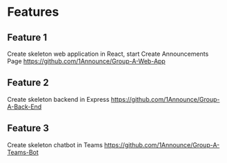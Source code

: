 # Features

## Feature 1

Create skeleton web application in React, start Create Announcements Page
https://github.com/1Announce/Group-A-Web-App

## Feature 2

Create skeleton backend in Express
https://github.com/1Announce/Group-A-Back-End

## Feature 3

Create skeleton chatbot in Teams
https://github.com/1Announce/Group-A-Teams-Bot
